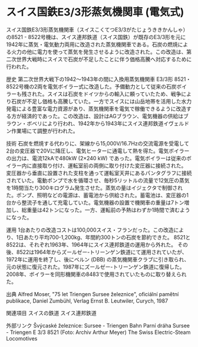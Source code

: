 # スイス国鉄E3/3形蒸気機関車 (電気式)

スイス国鉄E3/3形蒸気機関車（スイスこくてつE3/3がたじょうききかんしゃ）の8521 - 8522号機は、スイス連邦鉄道（スイス国鉄）が既存のE3/3形を元に1942年に蒸気・電気動力両用に改造された蒸気機関車である。石炭の燃焼による火力の他に電力を使って蒸気を発生させるように改造された。この改造は、第二次世界大戦時にスイスで石炭が不足したことに伴う価格高騰へ対応するために行われた。

歴史
第二次世界大戦下の1942〜1943年の間に入換用蒸気機関車 E3/3形 8521・8522号機の2両を電気ボイラー式に改造した。予備動力として従来の石炭ボイラーも残された。スイスは石炭をドイツからの輸入に頼っていたため、戦争により石炭が不足し価格も高騰していた。一方でスイスには山岳地帯を活用した水力発電による豊富な電力資源があり、蒸気機関車を電気で稼働できるように改造する方が経済的であった。この改造は、設計はAGブラウン、電気機器の供給はブラウン・ボベリにより行われ、1942年から1943年にスイス連邦鉄道イヴェルドン作業場にて調整が行われた。

技術
石炭を燃焼する代わりに、架線から15,000V/16.7Hzの交流電源を受電して2台の変圧器で20Vに降圧し、電気ヒーターに通電して熱を得た。電気ボイラーの出力は、電流12kAで480kW (2×240 kW) であった。電気ボイラーは従来のボイラー内に直接取り付け、運転室前の両側に取り付けた変圧器に接続された。
変圧器から垂直に設置された支柱を通って運転室天井にあるパンタグラフに接続されていた。電動ポンプで水を循環させ、毎秒5リットルの流量で12気圧の蒸気を1時間当たり300キログラム発生させた。蒸気の量はイジェクタで制御された。ポンプ、照明などの電源は、蓄電池から供給された。蓄電池は、変圧器の1台から整流子を通して充電していた。電気機器の設置で機関車の重量は7トン増加し、総重量は42トンになった。一方、運転前の予熱はわずか1時間で済むようになった。

運用
1台あたりの改造コストは100,000スイス・フランだった。この改造により、1日あたり平均700-1,200kg、年間約300トンの石炭を節約できた。 8521と8522は、それぞれ1963年、1964年にスイス連邦鉄道の運用から外れた。
その後、8522は1964年からズールゼー-トリーンゲン鉄道にて運用されていたが、1972年に運用を終了し、後にベルン (DBB) の蒸気機関車クラブに引き取られ、元の状態に復元された。1987年にズールゼー-トリーンゲン鉄道に復帰した。 2008年、ボイラーを同形機関車の8483で使用されていたものに取り替えられた。

出典
Alfred Moser, "75 let Triengen Sursee železnice", oficiální pamětní publikace, Daniel Zumbühl, Verlag Ernst B. Leutwiler, Curych, 1987

関連項目
スイスの鉄道
スイス連邦鉄道

外部リンク
Švýcaské železnice: Sursee - Triengen Bahn
Parní dráha Sursee - Triengen
E 3/3 8521 (Foto: Archiv Arthur Meyer)
The Swiss Electric-Steam Locomotives